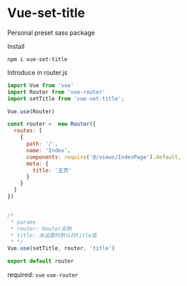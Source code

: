 # Vue-set-title

Personal preset sass package

Install
```
npm i vue-set-title
```

Introduce in router.js 
```javascript
import Vue from 'vue'
import Router from 'vue-router'
import setTitle from 'vue-set-title';

Vue.use(Router)

const router =  new Router({
  routes: [
    {
      path: '/',
      name: 'Index'，
      components: require('@/views/IndexPage').default,
      meta: {
        title: '主页'
      }
    }
  ]
})


/*
 * params
 * router: Router实例
 * title: 未设置时默认的title值
 * */
Vue.use(setTitle, router, 'title')

export default router

```

required: `vue`  `vue-router`